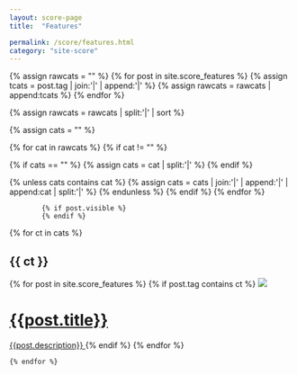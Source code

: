 ```yaml
---
layout: score-page
title:  "Features"

permalink: /score/features.html
category: "site-score"
---
```


{% assign rawcats = "" %}
{% for post in site.score_features %}
{% assign tcats = post.tag | join:'|' | append:'|' %}
{% assign rawcats = rawcats | append:tcats %}
{% endfor %}

{% assign rawcats = rawcats | split:'|' | sort %}

{% assign cats = "" %}

{% for cat in rawcats %}
{% if cat != "" %}

{% if cats == "" %}
{% assign cats = cat | split:'|' %}
{% endif %}

{% unless cats contains cat %}
{% assign cats = cats | join:'|' | append:'|' | append:cat | split:'|' %}
{% endunless %}
{% endif %}
{% endfor %}


            {% if post.visible %}
            {% endif %}
<div>
    {% for ct in cats %}
         <h2 class="feature-title">{{ ct }}</h2>
         <div class="features-list">
        {% for post in site.score_features %}
            {% if post.tag contains ct %}
                <a href="{{post.url}}" class="thumbnail" >
                    <img class="thumbnail-feature" src="{{post.image}}" width="auto"/>
                    <h1 class="blog-title">{{post.title}} </h1>
                    <span class="feature-description">{{post.description}} </span>
                </a>
            {% endif %}
        {% endfor %}
        </div>
        
    {% endfor %}
</div>
